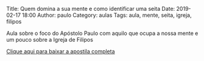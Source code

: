 Title: Quem domina a sua mente e como identificar uma seita
Date: 2019-02-17 18:00
Author: paulo
Category: aulas
Tags: aula, mente, seita, igreja, filipos

Aula sobre o foco do Apóstolo Paulo com aquilo que ocupa a nossa mente e um pouco sobre a Igreja de Filipos 

[Clique aqui para baixar a apostila completa](https://www.dropbox.com/s/ikrzw2atysf9pz0/AULA%20-%20EBD%20-%2017%3A02%3A2019.pdf?dl=1)